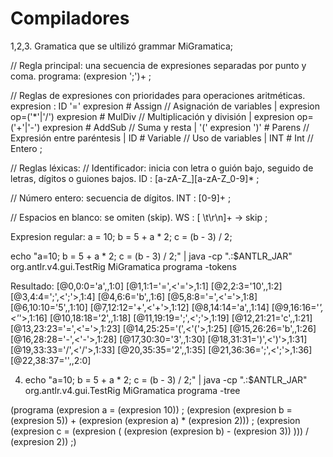 # Compiladores

1,2,3. Gramatica que se ultilizó
grammar MiGramatica;

// Regla principal: una secuencia de expresiones separadas por punto y coma.
programa: (expresion ';')+ ;

// Reglas de expresiones con prioridades para operaciones aritméticas.
expresion
    : ID '=' expresion                   # Assign   // Asignación de variables
    | expresion op=('*'|'/') expresion   # MulDiv    // Multiplicación y división
    | expresion op=('+'|'-') expresion   # AddSub    // Suma y resta
    | '(' expresion ')'                  # Parens   // Expresión entre paréntesis
    | ID                                  # Variable // Uso de variables
    | INT                                 # Int      // Entero
    ;

// Reglas léxicas:
// Identificador: inicia con letra o guión bajo, seguido de letras, dígitos o guiones bajos.
ID  : [a-zA-Z_][a-zA-Z_0-9]* ;

// Número entero: secuencia de dígitos.
INT : [0-9]+ ;

// Espacios en blanco: se omiten (skip).
WS  : [ \t\r\n]+ -> skip ;

Expresion regular:
a = 10;
b = 5 + a * 2;
c = (b - 3) / 2;

echo "a=10; b = 5 + a * 2; c = (b - 3) / 2;" | java -cp ".:$ANTLR_JAR" org.antlr.v4.gui.TestRig MiGramatica programa -tokens

Resultado:
[@0,0:0='a',<ID>,1:0]
[@1,1:1='=',<'='>,1:1]
[@2,2:3='10',<INT>,1:2]
[@3,4:4=';',<';'>,1:4]
[@4,6:6='b',<ID>,1:6]
[@5,8:8='=',<'='>,1:8]
[@6,10:10='5',<INT>,1:10]
[@7,12:12='+',<'+'>,1:12]
[@8,14:14='a',<ID>,1:14]
[@9,16:16='*',<'*'>,1:16]
[@10,18:18='2',<INT>,1:18]
[@11,19:19=';',<';'>,1:19]
[@12,21:21='c',<ID>,1:21]
[@13,23:23='=',<'='>,1:23]
[@14,25:25='(',<'('>,1:25]
[@15,26:26='b',<ID>,1:26]
[@16,28:28='-',<'-'>,1:28]
[@17,30:30='3',<INT>,1:30]
[@18,31:31=')',<')'>,1:31]
[@19,33:33='/',<'/'>,1:33]
[@20,35:35='2',<INT>,1:35]
[@21,36:36=';',<';'>,1:36]
[@22,38:37='<EOF>',<EOF>,2:0]

4. echo "a=10; b = 5 + a * 2; c = (b - 3) / 2;" | java -cp ".:$ANTLR_JAR" org.antlr.v4.gui.TestRig MiGramatica programa -tree

(programa (expresion a = (expresion 10)) ; (expresion (expresion b = (expresion 5)) + (expresion (expresion a) * (expresion 2))) ; (expresion (expresion c = (expresion ( (expresion (expresion b) - (expresion 3)) ))) / (expresion 2)) ;)